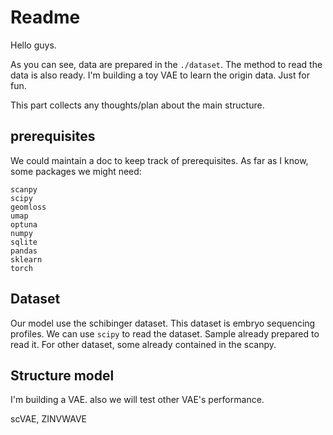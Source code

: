 # Readme

Hello guys.

As you can see, data are prepared in the `./dataset`. The method to read the data is also ready. I'm building a toy VAE to learn the origin data. Just for fun.

This part collects any thoughts/plan about the main structure.

## prerequisites

We could maintain a doc to keep track of prerequisites. As far as I know, some packages we might need:

```
scanpy
scipy
geomloss
umap
optuna
numpy
sqlite
pandas
sklearn
torch
```


## Dataset

Our model use the schibinger dataset. This dataset is embryo sequencing profiles. We can use `scipy` to read the dataset. Sample already prepared to read it. For other dataset, some already contained in the scanpy.


## Structure model

I'm building a VAE. also we will test other VAE's performance.

scVAE, ZINVWAVE